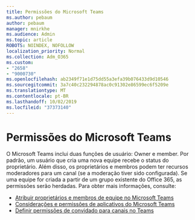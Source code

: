 ```yaml
---
title: Permissões do Microsoft Teams
ms.author: pebaum
author: pebaum
manager: mnirkhe
ms.audience: Admin
ms.topic: article
ROBOTS: NOINDEX, NOFOLLOW
localization_priority: Normal
ms.collection: Adm_O365
ms.custom:
- "2658"
- "9000730"
ms.openlocfilehash: ab2349f71e1d75dd55a3efa39b076433d9d10546
ms.sourcegitcommit: 3a7c40c232294878ac0c91302e86599ec6f5209e
ms.translationtype: MT
ms.contentlocale: pt-BR
ms.lasthandoff: 10/02/2019
ms.locfileid: "37373140"
---
```

# <a name="microsoft-teams-permissions"></a>Permissões do Microsoft Teams

O Microsoft Teams inclui duas funções de usuário: Owner e member. Por padrão, um usuário que cria uma nova equipe recebe o status do proprietário. Além disso, os proprietários e membros podem ter recursos moderadores para um canal (se a moderação tiver sido configurada). Se uma equipe for criada a partir de um grupo existente do Office 365, as permissões serão herdadas. Para obter mais informações, consulte:

- [Atribuir proprietários e membros de equipe no Microsoft Teams](https://docs.microsoft.com/microsoftteams/assign-roles-permissions)
- [Considerações e permissões de aplicativos do Microsoft Teams](https://docs.microsoft.com/microsoftteams/app-permissions)
- [Definir permissões de convidado para canais no Teams](https://support.office.com/article/4756c468-2746-4bfd-a582-736d55fcc169)
